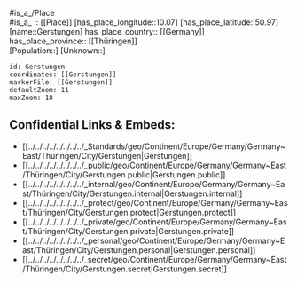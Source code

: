 ﻿---
location: [50.97,10.07] 
mapzoom: [7,12] 
mapmarker: city 
type: City
tags:
- geo/City


SpocWebEntityId: 30438
isDeleted: false
confidential: public

---
#is_a_/Place  
#is_a_ :: [[Place]] 
[has_place_longitude::10.07] 
[has_place_latitude::50.97] 
[name::Gerstungen] 
has_place_country:: [[Germany]]  
has_place_province:: [[Thüringen]]  
[Population::] 
[Unknown::] 


```leaflet
id: Gerstungen
coordinates: [[Gerstungen]] 
markerFile: [[Gerstungen]] 
defaultZoom: 11 
maxZoom: 18
```


## Confidential Links & Embeds: 
- [[../../../../../../../../_Standards/geo/Continent/Europe/Germany/Germany~East/Thüringen/City/Gerstungen|Gerstungen]] 
- [[../../../../../../../../_public/geo/Continent/Europe/Germany/Germany~East/Thüringen/City/Gerstungen.public|Gerstungen.public]] 
- [[../../../../../../../../_internal/geo/Continent/Europe/Germany/Germany~East/Thüringen/City/Gerstungen.internal|Gerstungen.internal]] 
- [[../../../../../../../../_protect/geo/Continent/Europe/Germany/Germany~East/Thüringen/City/Gerstungen.protect|Gerstungen.protect]] 
- [[../../../../../../../../_private/geo/Continent/Europe/Germany/Germany~East/Thüringen/City/Gerstungen.private|Gerstungen.private]] 
- [[../../../../../../../../_personal/geo/Continent/Europe/Germany/Germany~East/Thüringen/City/Gerstungen.personal|Gerstungen.personal]] 
- [[../../../../../../../../_secret/geo/Continent/Europe/Germany/Germany~East/Thüringen/City/Gerstungen.secret|Gerstungen.secret]] 
